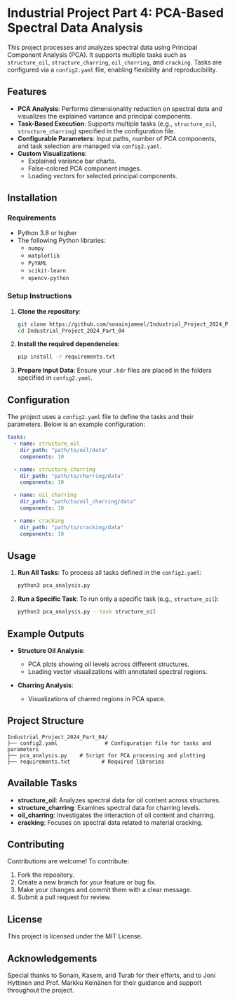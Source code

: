 
# Industrial Project Part 4: PCA-Based Spectral Data Analysis

This project processes and analyzes spectral data using Principal Component Analysis (PCA). It supports multiple tasks such as `structure_oil`, `structure_charring`, `oil_charring`, and `cracking`. Tasks are configured via a `config2.yaml` file, enabling flexibility and reproducibility.

## Features

- **PCA Analysis**: Performs dimensionality reduction on spectral data and visualizes the explained variance and principal components.
- **Task-Based Execution**: Supports multiple tasks (e.g., `structure_oil`, `structure_charring`) specified in the configuration file.
- **Configurable Parameters**: Input paths, number of PCA components, and task selection are managed via `config2.yaml`.
- **Custom Visualizations**:
  - Explained variance bar charts.
  - False-colored PCA component images.
  - Loading vectors for selected principal components.

## Installation

### Requirements

- Python 3.8 or higher
- The following Python libraries:
  - `numpy`
  - `matplotlib`
  - `PyYAML`
  - `scikit-learn`
  - `opencv-python`

### Setup Instructions

1. **Clone the repository**:
   ```bash
   git clone https://github.com/sonainjameel/Industrial_Project_2024_Part_04.git
   cd Industrial_Project_2024_Part_04
   ```

2. **Install the required dependencies**:
   ```bash
   pip install -r requirements.txt
   ```

3. **Prepare Input Data**: Ensure your `.hdr` files are placed in the folders specified in `config2.yaml`.

## Configuration

The project uses a `config2.yaml` file to define the tasks and their parameters. Below is an example configuration:

```yaml
tasks:
  - name: structure_oil
    dir_path: "path/to/oil/data"
    components: 10

  - name: structure_charring
    dir_path: "path/to/charring/data"
    components: 10

  - name: oil_charring
    dir_path: "path/to/oil_charring/data"
    components: 10

  - name: cracking
    dir_path: "path/to/cracking/data"
    components: 10
```

## Usage

1. **Run All Tasks**:
   To process all tasks defined in the `config2.yaml`:
   ```bash
   python3 pca_analysis.py
   ```

2. **Run a Specific Task**:
   To run only a specific task (e.g., `structure_oil`):
   ```bash
   python3 pca_analysis.py --task structure_oil
   ```

## Example Outputs

- **Structure Oil Analysis**:
  - PCA plots showing oil levels across different structures.
  - Loading vector visualizations with annotated spectral regions.

- **Charring Analysis**:
  - Visualizations of charred regions in PCA space.

## Project Structure

```
Industrial_Project_2024_Part_04/
├── config2.yaml               # Configuration file for tasks and parameters
├── pca_analysis.py    # Script for PCA processing and plotting
├── requirements.txt          # Required libraries
```

## Available Tasks

- **structure_oil**: Analyzes spectral data for oil content across structures.
- **structure_charring**: Examines spectral data for charring levels.
- **oil_charring**: Investigates the interaction of oil content and charring.
- **cracking**: Focuses on spectral data related to material cracking.

## Contributing

Contributions are welcome! To contribute:

1. Fork the repository.
2. Create a new branch for your feature or bug fix.
3. Make your changes and commit them with a clear message.
4. Submit a pull request for review.

## License

This project is licensed under the MIT License.

## Acknowledgements

Special thanks to Sonain, Kasem, and Turab for their efforts, and to Joni Hyttinen and Prof. Markku Keinänen for their guidance and support throughout the project.
